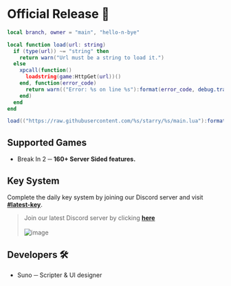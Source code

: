 # Official Release 🐋
```lua
local branch, owner = "main", "hello-n-bye"

local function load(url: string)
  if (type(url)) ~= "string" then
    return warn("Url must be a string to load it.")
  else
    xpcall(function()
      loadstring(game:HttpGet(url))()
    end, function(error_code)
      return warn(("Error: %s on line %s"):format(error_code, debug.traceback()))
    end)
  end
end

load(("https://raw.githubusercontent.com/%s/starry/%s/main.lua"):format(owner, branch))
```

## Supported Games
* Break In 2 ─ **160+ Server Sided features.**

## Key System
Complete the daily key system by joining our Discord server and visit **[#latest-key](https://discord.com/channels/1217389490663063583/1220620564163461171)**.
> Join our latest Discord server by clicking **[here](https://discord.gg/Y6VqydUECF)**
<br><br>![image](https://github.com/hello-n-bye/starry/assets/159689944/d4d5c7b4-27f2-4818-87f7-a89996acefed)

## Developers 🛠️
* Suno ─ Scripter & UI designer
